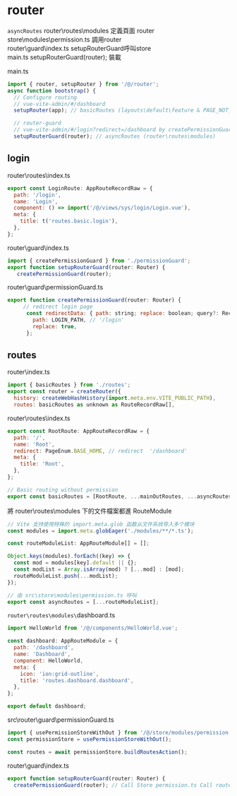 # router

`asyncRoutes`
router\routes\modules 定義頁面 router  
store\modules\permission.ts 調用router  
router\guard\index.ts setupRouterGuard呼叫store  
main.ts setupRouterGuard(router); 裝載  

main.ts

```js
import { router, setupRouter } from '/@/router';
async function bootstrap() {
  // Configure routing
  // vue-vite-admin/#/dashboard
  setupRouter(app); // basicRoutes (layouts\default\feature & PAGE_NOT_FOUND_ROUTE)

  // router-guard
  // vue-vite-admin/#/login?redirect=/dashboard by createPermissionGuard
  setupRouterGuard(router); // asyncRoutes (router\routes\modules)
```

## login

router\routes\index.ts

```js
export const LoginRoute: AppRouteRecordRaw = {
  path: '/login',
  name: 'Login',
  component: () => import('/@/views/sys/login/Login.vue'),
  meta: {
    title: t('routes.basic.login'),
  },
};
```

router\guard\index.ts

```js
import { createPermissionGuard } from './permissionGuard';
export function setupRouterGuard(router: Router) {
   createPermissionGuard(router);
```

router\guard\permissionGuard.ts

```js
export function createPermissionGuard(router: Router) {
     // redirect login page
      const redirectData: { path: string; replace: boolean; query?: Recordable<string> } = {
        path: LOGIN_PATH, // '/login'
        replace: true,
      };
```

## routes

router\index.ts

```js
import { basicRoutes } from './routes';
export const router = createRouter({
  history: createWebHashHistory(import.meta.env.VITE_PUBLIC_PATH),
  routes: basicRoutes as unknown as RouteRecordRaw[],
```

router\routes\index.ts

```js
export const RootRoute: AppRouteRecordRaw = {
  path: '/',
  name: 'Root',
  redirect: PageEnum.BASE_HOME, // redirect  '/dashboard'
  meta: {
    title: 'Root',
  },
};

// Basic routing without permission
export const basicRoutes = [RootRoute, ...mainOutRoutes, ...asyncRoutes];
```

將 router\routes\modules 下的文件檔案都進 RouteModule

```js
// Vite 支持使用特殊的 import.meta.glob 函数从文件系统导入多个模块
const modules = import.meta.globEager('./modules/**/*.ts');

const routeModuleList: AppRouteModule[] = [];

Object.keys(modules).forEach((key) => {
  const mod = modules[key].default || {};
  const modList = Array.isArray(mod) ? [...mod] : [mod];
  routeModuleList.push(...modList);
});

// 由 src\store\modules\permission.ts 呼叫
export const asyncRoutes = [...routeModuleList];
```

`router\routes\modules\`dashboard.ts

```js
import HelloWorld from '/@/components/HelloWorld.vue';

const dashboard: AppRouteModule = {
  path: '/dashboard',
  name: 'Dashboard',
  component: HelloWorld,
  meta: {
    icon: 'ion:grid-outline',
    title: 'routes.dashboard.dashboard',
  },
};

export default dashboard;
```

src\router\guard\permissionGuard.ts

```js
import { usePermissionStoreWithOut } from '/@/store/modules/permission';
const permissionStore = usePermissionStoreWithOut();

const routes = await permissionStore.buildRoutesAction();
```

router\guard\index.ts

```js
export function setupRouterGuard(router: Router) {
  createPermissionGuard(router); // Call Store permission.ts Call routes asyncRoutes
```